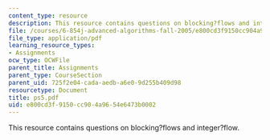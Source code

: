 ```yaml
---
content_type: resource
description: This resource contains questions on blocking?flows and integer?flow.
file: /courses/6-854j-advanced-algorithms-fall-2005/e800cd3f9150cc904a9654e6473b0002_ps5.pdf
file_type: application/pdf
learning_resource_types:
- Assignments
ocw_type: OCWFile
parent_title: Assignments
parent_type: CourseSection
parent_uid: 725f2e04-cada-aedb-a6e0-9d255b409d98
resourcetype: Document
title: ps5.pdf
uid: e800cd3f-9150-cc90-4a96-54e6473b0002
---
```

This resource contains questions on blocking?flows and integer?flow.

